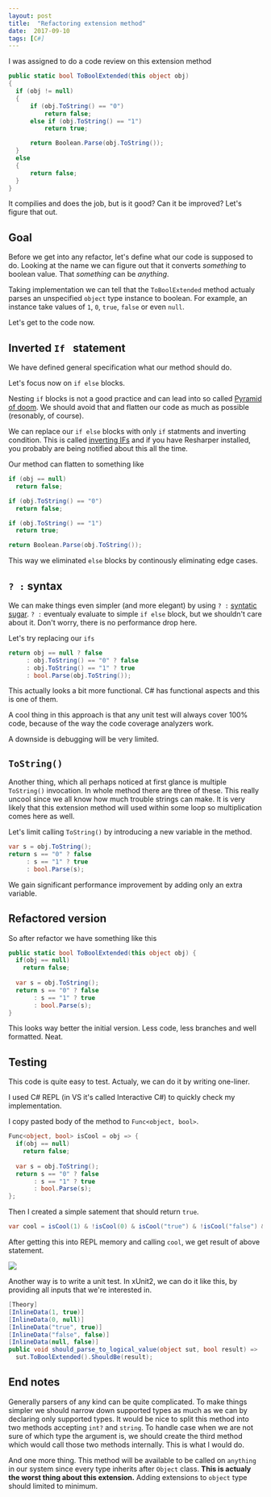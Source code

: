```yaml
---
layout: post
title:  "Refactoring extension method"
date:  2017-09-10
tags: [C#]
---
```


I was assigned to do a code review on this extension method

```c#
public static bool ToBoolExtended(this object obj) 
{
  if (obj != null)
  {
      if (obj.ToString() == "0")
          return false;
      else if (obj.ToString() == "1")
          return true;

      return Boolean.Parse(obj.ToString());
  }
  else
  {
      return false;
  }    
}
```

It compilies and does the job, but is it good? Can it be improved? Let's figure that out.

## Goal

Before we get into any refactor, let's define what our code is supposed to do. Looking at the name we can figure out that it converts *something* to boolean value. That *something* can be *anything*.

Taking implementation we can tell that the `ToBoolExtended` method actualy parses an unspecified `object` type instance to boolean. For example, an instance take values of `1`, `0`, `true`, `false` or even `null`.

Let's get to the code now.

## Inverted `If ` statement

We have defined general specification what our method should do.

Let's focus now on `if else` blocks.

Nesting `if` blocks is not a good practice and can lead into so called [Pyramid of doom](https://en.wikipedia.org/wiki/Pyramid_of_doom_(programming)). We should avoid that and flatten our code as much as possible (resonably, of course).

We can replace our `if else` blocks with only `if` statments and inverting condition. This is called [inverting IFs](https://stackoverflow.com/questions/1891259/why-does-resharper-invert-ifs-for-c-sharp-code-does-it-give-better-performance) and if you have Resharper installed, you probably are being notified about this all the time.

Our method can flatten to something like

```c#
if (obj == null)
  return false;

if (obj.ToString() == "0")
  return false;

if (obj.ToString() == "1")
  return true;

return Boolean.Parse(obj.ToString());
```

This way we eliminated `else` blocks by continously eliminating edge cases.

## `? :` syntax

We can make things even simpler (and more elegant) by using `? :` [syntatic sugar](https://en.wikipedia.org/wiki/Syntactic_sugar). `? :` eventualy evaluate to simple `if else` block, but we shouldn't care about it. Don't worry, there is no performance drop here.

Let's try replacing our `ifs` 

```c#
return obj == null ? false
     : obj.ToString() == "0" ? false
     : obj.ToString() == "1" ? true
     : bool.Parse(obj.ToString());
```

This actually looks a bit more functional. C# has functional aspects and this is one of them.

A cool thing in this approach is that any unit test will always cover 100% code, because of the way the code coverage analyzers work.

A downside is debugging will be very limited.


## `ToString()`

Another thing, which all perhaps noticed at first glance is multiple `ToString()` invocation. In whole method there are three of these. This really uncool since we all know how much trouble strings can make. It is very likely that this extension method  will used within some loop so multiplication comes here as well.

Let's limit calling `ToString()` by introducing a new variable in the method.

```c#
var s = obj.ToString();
return s == "0" ? false
     : s == "1" ? true
     : bool.Parse(s);
```

We gain significant performance improvement by adding only an extra variable.

## Refactored version

So after refactor we have something like this

```c#
public static bool ToBoolExtended(this object obj) {
  if(obj == null)
    return false;
  
  var s = obj.ToString();
  return s == "0" ? false
       : s == "1" ? true
       : bool.Parse(s);
}
```

This looks way better the initial version. Less code, less branches and well formatted. Neat.

## Testing

This code is quite easy to test. Actualy, we can do it by writing one-liner.

I used C# REPL (in VS it's called Interactive C#) to quickly check my implementation.

I copy pasted body of the method to `Func<object, bool>`.

```c#
Func<object, bool> isCool = obj => {
  if(obj == null)
  	return false;
  
  var s = obj.ToString();
  return s == "0" ? false
       : s == "1" ? true
       : bool.Parse(s);
};
```

Then I created a simple satement that should return `true`.

```C#
var cool = isCool(1) & !isCool(0) & isCool("true") & !isCool("false") & !isCool(null);
```

After getting this into REPL memory and calling `cool`, we get result of above statement.

![]({{site.url}}/static/img/posts/Refactoring-extension-method/repl.gif)

Another way is to write a unit test. In xUnit2, we can do it like this, by providing all inputs that we're interested in.

```c#
[Theory]
[InlineData(1, true)]
[InlineData(0, null)]
[InlineData("true", true)]
[InlineData("false", false)]
[InlineData(null, false)]
public void should_parse_to_logical_value(object sut, bool result) => 
  sut.ToBoolExtended().ShouldBe(result);
```

## End notes

Generally parsers of any kind can be quite complicated. To make things simpler we should narrow down supported types as much as we can by declaring only supported types. It would be nice to split this method into two methods accepting `int?` and `string`. To handle case when we are not sure of which type the argument is, we should create the third method which would call those two methods internally. This is what I would do.

And one more thing. This method will be available to be called on `anything` in our system since every type inherits after `Object` class. **This is actualy the worst thing about this extension.** Adding extensions to `object` type should limited to minimum.